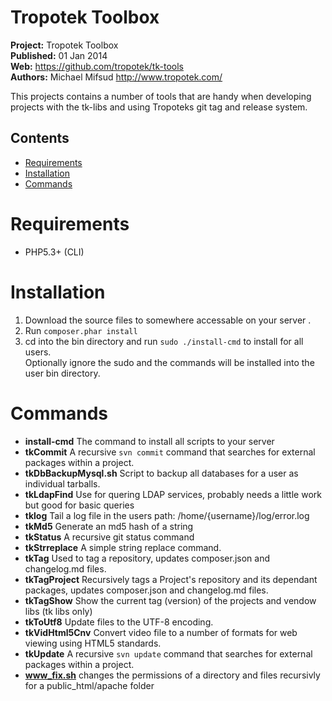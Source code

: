 # Tropotek Toolbox

__Project:__ Tropotek Toolbox  
__Published:__ 01 Jan 2014  
__Web:__ <https://github.com/tropotek/tk-tools>  
__Authors:__ Michael Mifsud <http://www.tropotek.com/>  


This projects contains a number of tools that are handy when developing projects with 
the tk-libs and using Tropoteks git tag and release system.


## Contents

- [Requirements](#requirements)
- [Installation](#installation)
- [Commands](#commands)


Requirements
============

 - PHP5.3+ (CLI)



Installation
============

 1. Download the source files to somewhere accessable on your server .
 2. Run `composer.phar install`
 3. cd into the bin directory and run `sudo ./install-cmd` to install for all users.  
    Optionally ignore the sudo and the commands will be installed into the user bin directory.



Commands
========

 - **install-cmd** The command to install all scripts to your server
 - **tkCommit** A recursive `svn commit` command that searches for external packages within a project.
 - **tkDbBackupMysql.sh** Script to backup all databases for a user as individual tarballs.
 - **tkLdapFind** Use for quering LDAP services, probably needs a little work but good for basic queries
 - **tklog** Tail a log file in the users path: /home/{username}/log/error.log
 - **tkMd5** Generate an md5 hash of a string
 - **tkStatus** A recursive git status command
 - **tkStrreplace** A simple string replace command.
 - **tkTag** Used to tag a repository, updates composer.json and changelog.md files.
 - **tkTagProject** Recursively tags a Project's repository and its dependant packages, updates composer.json and changelog.md files.
 - **tkTagShow** Show the current tag (version) of the projects and vendow libs (tk libs only)
 - **tkToUtf8** Update files to the UTF-8 encoding.
 - **tkVidHtml5Cnv** Convert video file to a number of formats for web viewing using HTML5 standards.
 - **tkUpdate** A recursive `svn update` command that searches for external packages within a project.
 - **www_fix.sh** changes the permissions of a directory and files recursivly for a public_html/apache folder
 




